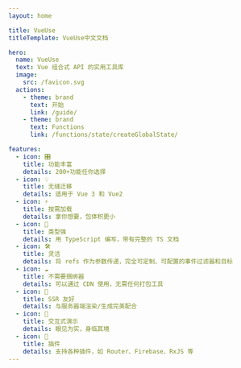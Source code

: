 ```yaml
---
layout: home

title: VueUse
titleTemplate: VueUse中文文档

hero:
  name: VueUse
  text: Vue 组合式 API 的实用工具库
  image:
    src: /favicon.svg
  actions:
    - theme: brand
      text: 开始
      link: /guide/
    - theme: brand
      text: Functions
      link: /functions/state/createGlobalState/

features:
  - icon: 🎛
    title: 功能丰富
    details: 200+功能任你选择
  - icon: 💡
    title: 无缝迁移
    details: 适用于 Vue 3 和 Vue2
  - icon: ⚡️
    title: 按需加载
    details: 拿你想要，包体积更小
  - icon: 🦾
    title: 类型强
    details: 用 TypeScript 编写，带有完整的 TS 文档
  - icon: 🛠
    title: 灵活
    details: 将 refs 作为参数传递，完全可定制、可配置的事件过滤器和目标
  - icon: ☁️
    title: 不需要捆绑器
    details: 可以通过 CDN 使用，无需任何打包工具
  - icon: 🔋
    title: SSR 友好
    details: 与服务器端渲染/生成完美配合
  - icon: 🎪
    title: 交互式演示
    details: 眼见为实，身临其境
  - icon: 🔌
    title: 插件
    details: 支持各种插件，如 Router、Firebase、RxJS 等
---
```

